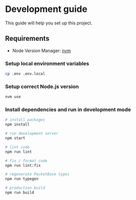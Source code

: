 # Development guide

This guide will help you set up this project.

## Requirements

- Node Version Manager: [nvm](https://github.com/nvm-sh/nvm)

### Setup local environment variables

```bash
cp .env .env.local
```

### Setup correct Node.js version

```bash
nvm use
```

### Install dependencies and run in development mode

```bash
# install packages
npm install

# run development server
npm start

# lint code
npm run lint

# fix / format code
npm run lint:fix

# regenerate PocketBase types
npm run typegen

# production build
npm run build
```
